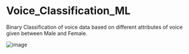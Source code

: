 # Voice_Classification_ML
Binary Classification of voice data based on different attributes of voice given between Male and Female. 

![image](https://user-images.githubusercontent.com/88147468/127730349-49f53936-2c8f-42d6-b50f-abc1e24dd8cd.png)


                                   
